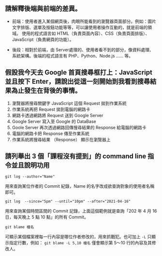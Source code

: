 ## 請解釋後端與前端的差異。
* 前端：使用者進入某個網頁後，肉眼所能看到的瀏覽器頁面部分。例如：圖片文字排版、選單及按鈕功能等等，可以讓使用者操作互動的，就是前端的領域。 使用的程式語言如 HTML（負責頁面內容）、CSS（負責頁面排版）、JavaScript（負責網頁的功能）。  

* 後段：相對於前端，由 Server處理的、使用者看不到的部分，像資料處理、系統架構。後端的程式語言有 PHP、Python、Node.js ...... 等。  




## 假設我今天去 Google 首頁搜尋框打上：JavaScript 並且按下 Enter，請說出從這一刻開始到我看到搜尋結果為止發生在背後的事情。

1.  瀏覽器將搜尋關鍵字 JavaScript 這個 Request 拋到作業系統
2. 作業系統再把 Request 拋到電腦的網路卡
3. 網路卡透過網路將 Request 送到 Google Server 
4. Google Server 寫入至 Google 的 DataBase
5. Goole Server 再次透過網路回傳搜尋結果的 Response 給電腦的網路卡
6. 電腦的網路卡把 Response 傳至作業系統
7. 作業系統將搜尋結果 （Response） 顯示在瀏覽器上


## 請列舉出 3 個「課程沒有提到」的 command line 指令並且說明功用
```
git log --author="Name"

```
用來查詢某位作者的 Commit 紀錄，Name 的名字改成欲查詢對象的使用者名稱即可。  

```
git log  --since="5pm" --until="10pm" --after="2021-04-16"

```
用來查詢某個時間區間的 Commit 記錄，上面這個範例就是查詢「202 年 4 月 16 日，每天晚上 5 點 10 點」的所有 Commit。

```
git blame 檔名

```
可顯示某個檔案裡每一行內容是哪位作者修改的，用來抓戰犯。也可加上 `-L` 只顯示指定行數，例如： `git blame -L 5,10 檔名` 僅會顯示第 5～10 行的內容及其修改人。
